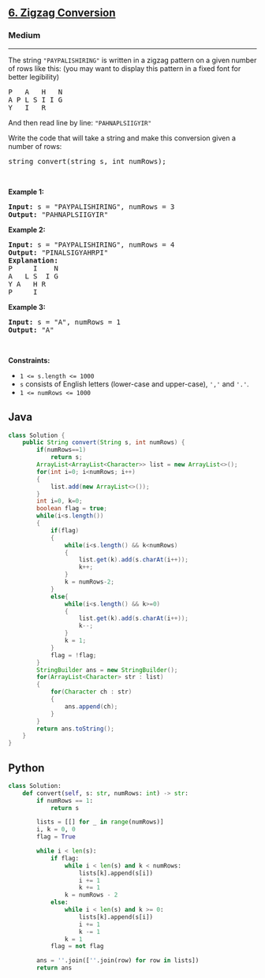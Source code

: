 <h2><a href="https://leetcode.com/problems/zigzag-conversion/">6. Zigzag Conversion</a></h2><h3>Medium</h3><hr><div><p>The string <code>"PAYPALISHIRING"</code> is written in a zigzag pattern on a given number of rows like this: (you may want to display this pattern in a fixed font for better legibility)</p>

<pre>P   A   H   N
A P L S I I G
Y   I   R
</pre>

<p>And then read line by line: <code>"PAHNAPLSIIGYIR"</code></p>

<p>Write the code that will take a string and make this conversion given a number of rows:</p>

<pre>string convert(string s, int numRows);
</pre>

<p>&nbsp;</p>
<p><strong class="example">Example 1:</strong></p>

<pre><strong>Input:</strong> s = "PAYPALISHIRING", numRows = 3
<strong>Output:</strong> "PAHNAPLSIIGYIR"
</pre>

<p><strong class="example">Example 2:</strong></p>

<pre><strong>Input:</strong> s = "PAYPALISHIRING", numRows = 4
<strong>Output:</strong> "PINALSIGYAHRPI"
<strong>Explanation:</strong>
P     I    N
A   L S  I G
Y A   H R
P     I
</pre>

<p><strong class="example">Example 3:</strong></p>

<pre><strong>Input:</strong> s = "A", numRows = 1
<strong>Output:</strong> "A"
</pre>

<p>&nbsp;</p>
<p><strong>Constraints:</strong></p>

<ul>
	<li><code>1 &lt;= s.length &lt;= 1000</code></li>
	<li><code>s</code> consists of English letters (lower-case and upper-case), <code>','</code> and <code>'.'</code>.</li>
	<li><code>1 &lt;= numRows &lt;= 1000</code></li>
</ul>
</div>

## Java
```java
class Solution {
    public String convert(String s, int numRows) {
        if(numRows==1)
            return s;
        ArrayList<ArrayList<Character>> list = new ArrayList<>();
        for(int i=0; i<numRows; i++)
        {
            list.add(new ArrayList<>());
        }
        int i=0, k=0;
        boolean flag = true;
        while(i<s.length())
        {
            if(flag)
            {
                while(i<s.length() && k<numRows)
                {
                    list.get(k).add(s.charAt(i++));
                    k++;
                }
                k = numRows-2;
            }
            else{
                while(i<s.length() && k>=0)
                {
                    list.get(k).add(s.charAt(i++));
                    k--;
                }
                k = 1;
            }
            flag = !flag;
        }
        StringBuilder ans = new StringBuilder();
        for(ArrayList<Character> str : list)
        {
            for(Character ch : str)
            {
                ans.append(ch);
            }
        }
        return ans.toString();
    }
}
```

## Python
```python
class Solution:
    def convert(self, s: str, numRows: int) -> str:
        if numRows == 1:
            return s

        lists = [[] for _ in range(numRows)]
        i, k = 0, 0
        flag = True

        while i < len(s):
            if flag:
                while i < len(s) and k < numRows:
                    lists[k].append(s[i])
                    i += 1
                    k += 1
                k = numRows - 2
            else:
                while i < len(s) and k >= 0:
                    lists[k].append(s[i])
                    i += 1
                    k -= 1
                k = 1
            flag = not flag

        ans = ''.join([''.join(row) for row in lists])
        return ans
```
